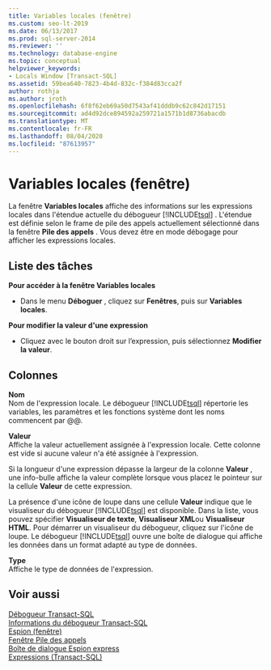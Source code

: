 ```yaml
---
title: Variables locales (fenêtre)
ms.custom: seo-lt-2019
ms.date: 06/13/2017
ms.prod: sql-server-2014
ms.reviewer: ''
ms.technology: database-engine
ms.topic: conceptual
helpviewer_keywords:
- Locals Window [Transact-SQL]
ms.assetid: 59bea640-7823-4b4d-832c-f384d83cca2f
author: rothja
ms.author: jroth
ms.openlocfilehash: 6f8f62eb69a50d7543af41dddb9c62c842d17151
ms.sourcegitcommit: ad4d92dce894592a259721a1571b1d8736abacdb
ms.translationtype: MT
ms.contentlocale: fr-FR
ms.lasthandoff: 08/04/2020
ms.locfileid: "87613957"
---
```

# <a name="locals-window"></a>Variables locales (fenêtre)
  La fenêtre **Variables locales** affiche des informations sur les expressions locales dans l'étendue actuelle du débogueur [!INCLUDE[tsql](../../includes/tsql-md.md)] . L'étendue est définie selon le frame de pile des appels actuellement sélectionné dans la fenêtre **Pile des appels** . Vous devez être en mode débogage pour afficher les expressions locales.  
  
## <a name="task-list"></a>Liste des tâches  
 **Pour accéder à la fenêtre Variables locales**  
  
-   Dans le menu **Déboguer** , cliquez sur **Fenêtres**, puis sur **Variables locales**.  
  
 **Pour modifier la valeur d'une expression**  
  
-   Cliquez avec le bouton droit sur l’expression, puis sélectionnez **Modifier la valeur**.  
  
## <a name="columns"></a>Colonnes  
 **Nom**  
 Nom de l'expression locale. Le débogueur [!INCLUDE[tsql](../../includes/tsql-md.md)] répertorie les variables, les paramètres et les fonctions système dont les noms commencent par @@.  
  
 **Valeur**  
 Affiche la valeur actuellement assignée à l'expression locale. Cette colonne est vide si aucune valeur n'a été assignée à l'expression.  
  
 Si la longueur d'une expression dépasse la largeur de la colonne **Valeur** , une info-bulle affiche la valeur complète lorsque vous placez le pointeur sur la cellule **Valeur** de cette expression.  
  
 La présence d'une icône de loupe dans une cellule **Valeur** indique que le visualiseur du débogueur [!INCLUDE[tsql](../../includes/tsql-md.md)] est disponible. Dans la liste, vous pouvez spécifier **Visualiseur de texte**, **Visualiseur XML**ou **Visualiseur HTML**. Pour démarrer un visualiseur du débogueur, cliquez sur l'icône de loupe. Le débogueur [!INCLUDE[tsql](../../includes/tsql-md.md)] ouvre une boîte de dialogue qui affiche les données dans un format adapté au type de données.  
  
 **Type**  
 Affiche le type de données de l'expression.  
  
## <a name="see-also"></a>Voir aussi  
 [Débogueur Transact-SQL](transact-sql-debugger.md)   
 [Informations du débogueur Transact-SQL](transact-sql-debugger-information.md)   
 [Espion (fenêtre)](transact-sql-debugger-watch-window.md)   
 [Fenêtre Pile des appels](transact-sql-debugger-call-stack-window.md)   
 [Boîte de dialogue Espion express](transact-sql-debugger-quickwatch-dialog-box.md)   
 [Expressions &#40;Transact-SQL&#41;](/sql/t-sql/language-elements/expressions-transact-sql)  
